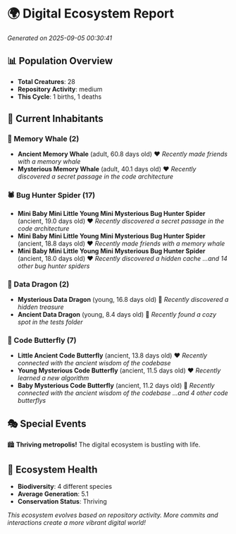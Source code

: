 # 🌍 Digital Ecosystem Report
*Generated on 2025-09-05 00:30:41*

## 📊 Population Overview
- **Total Creatures**: 28
- **Repository Activity**: medium
- **This Cycle**: 1 births, 1 deaths

## 👥 Current Inhabitants

### 🐋 Memory Whale (2)
- **Ancient Memory Whale** (adult, 60.8 days old) ❤️
  *Recently made friends with a memory whale*
- **Mysterious Memory Whale** (adult, 40.1 days old) ❤️
  *Recently discovered a secret passage in the code architecture*

### 🕷️ Bug Hunter Spider (17)
- **Mini Baby Mini Little Young Mini Mysterious Bug Hunter Spider** (ancient, 19.0 days old) ❤️
  *Recently discovered a secret passage in the code architecture*
- **Mini Baby Mini Little Young Mini Mysterious Bug Hunter Spider** (ancient, 18.8 days old) ❤️
  *Recently made friends with a memory whale*
- **Mini Baby Mini Little Young Mini Mysterious Bug Hunter Spider** (ancient, 18.0 days old) ❤️
  *Recently discovered a hidden cache*
  *...and 14 other bug hunter spiders*

### 🐉 Data Dragon (2)
- **Mysterious Data Dragon** (young, 16.8 days old) 💛
  *Recently discovered a hidden treasure*
- **Ancient Data Dragon** (young, 8.4 days old) 💚
  *Recently found a cozy spot in the tests folder*

### 🦋 Code Butterfly (7)
- **Little Ancient Code Butterfly** (ancient, 13.8 days old) ❤️
  *Recently connected with the ancient wisdom of the codebase*
- **Young Mysterious Code Butterfly** (ancient, 11.5 days old) ❤️
  *Recently learned a new algorithm*
- **Baby Mysterious Code Butterfly** (ancient, 11.2 days old) 💛
  *Recently connected with the ancient wisdom of the codebase*
  *...and 4 other code butterflys*

## 🎭 Special Events

🏙️ **Thriving metropolis!** The digital ecosystem is bustling with life.

## 🔬 Ecosystem Health
- **Biodiversity**: 4 different species
- **Average Generation**: 5.1
- **Conservation Status**: Thriving

*This ecosystem evolves based on repository activity. More commits and interactions create a more vibrant digital world!*